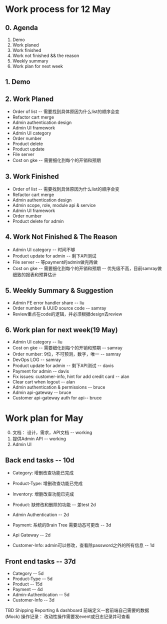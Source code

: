 # Work process for 12 May

## 0. Agenda

1. Demo
2. Work planed
3. Work finished
4. Work not finished && the reason
5. Weekly summary
6. Work plan for next week

## 1. Demo

## 2. Work Planed
* Order of list -- 需要找到具体原因为什么list的顺序会变
* Refactor cart merge
* Admin authentication design 
* Admin UI framework
* Admin UI category
* Order number
* Product delete
* Product update
* File server
* Cost on gke -- 需要细化到每个的开销和预期

## 3. Work Finished
* Order of list -- 需要找到具体原因为什么list的顺序会变
* Refactor cart merge
* Admin authentication design
* Admin scope, role, module api & service
* Admin UI framework
* Order number
* Product delete for admin

## 4. Work Not Finished & The Reason
* Admin UI category -- 时间不够
* Product update for admin -- 剩下API测试
* File server -- 等payment的admin做完再做
* Cost on gke -- 需要细化到每个的开销和预期 -- 优先级不高，目前samray做细致的报表和预算估计

## 5. Weekly Summary & Suggestion
* Admin FE error handler share  --  liu
* Order number & UUID source code  --  samray
* Review重点在code的逻辑，并必须根据design去review

## 6. Work plan for next week(19 May)
* Admin UI category -- liu
* Cost on gke -- 需要细化到每个的开销和预期  -- samray
* Order number: 9位，不可预测，数字，唯一  -- samray
* DevOps LOG  -- samray
* Product update for admin -- 剩下API测试 -- davis
* Payment for admin -- davis
* Fix issues: customer-info, hint for add credit card  -- alan
* Clear cart when logout -- alan
* Admin authentication & permissions -- bruce
* Admin api-gateway  -- bruce
* Customer api-gateway auth for api-- bruce


# Work plan for May
0. 文档： 设计，需求，API文档 -- working
1. 提供Admin API -- working
2. Admin UI

## Back end tasks -- 10d
* Category: 增删改查功能已完成
* Product-Type: 增删改查功能已完成
* Inventory: 增删改查功能已完成

* Product: 缺修改和删除的功能 -- 差test 2d
* Admin Authentication -- 2d
* Payment: 系统的Brain Tree 需要动态可更改 -- 3d
* Api Gateway -- 2d
* Customer-Info: admin可以修改，查看除password之外的所有信息 -- 1d

## Front end tasks -- 37d
* Category -- 5d
* Product-Type -- 5d
* Product -- 15d
* Payment -- 4d
* Admin-Authentication -- 5d
* Customer-Info -- 3d

TBD
Shipping
Reporting & dashboard
前端定义一套前端自己需要的数据 (Mock)
操作记录： 改动性操作需要发event或日志记录并可查看

